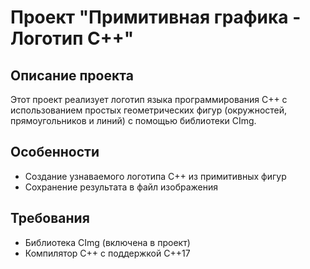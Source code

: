 # Проект "Примитивная графика - Логотип C++"
## Описание проекта
Этот проект реализует логотип языка программирования C++ с использованием простых геометрических фигур (окружностей, прямоугольников и линий) с помощью библиотеки CImg.

## Особенности
- Создание узнаваемого логотипа C++ из примитивных фигур
- Сохранение результата в файл изображения


## Требования
- Библиотека CImg (включена в проект)
- Компилятор C++ с поддержкой C++17
